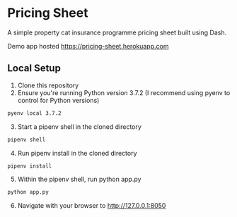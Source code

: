 # Pricing Sheet

A simple property cat insurance programme pricing sheet built using Dash.

Demo app hosted https://pricing-sheet.herokuapp.com

## Local Setup

1. Clone this repository
2. Ensure you're running Python version 3.7.2 (I recommend using pyenv to control for Python versions)
```bash
pyenv local 3.7.2
```
3. Start a pipenv shell in the cloned directory
```bash
pipenv shell
```
4. Run pipenv install in the cloned directory
```bash
pipenv install
```
5. Within the pipenv shell, run python app.py
```bash
python app.py
```
6. Navigate with your browser to http://127.0.0.1:8050
